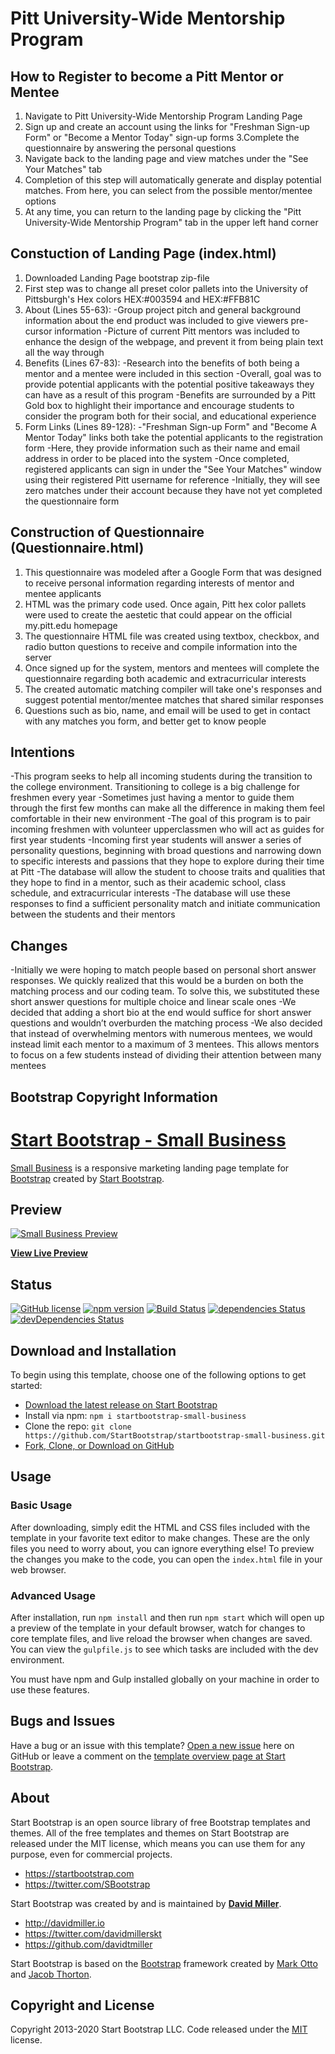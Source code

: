 # Pitt University-Wide Mentorship Program

## How to Register to become a Pitt Mentor or Mentee
1. Navigate to Pitt University-Wide Mentorship Program Landing Page
2. Sign up and create an account using the links for "Freshman Sign-up Form" or "Become a Mentor Today" sign-up forms
3.Complete the questionnaire by answering the personal questions
4. Navigate back to the landing page and view matches under the "See Your Matches" tab
5. Completion of this step will automatically generate and display potential matches. From here, you can select from the possible mentor/mentee options
6. At any time, you can return to the landing page by clicking the "Pitt University-Wide Mentorship Program" tab in the upper left hand corner

## Constuction of Landing Page (index.html)
1. Downloaded Landing Page bootstrap zip-file
2. First step was to change all preset color pallets into the University of Pittsburgh's Hex colors HEX:#003594 and HEX:#FFB81C
3. About (Lines 55-63):
    -Group project pitch and general background information about the end product was included to give viewers pre-cursor information
    -Picture of current Pitt mentors was included to enhance the design of the webpage, and prevent it from being plain text all the way through
4. Benefits (Lines 67-83):
    -Research into the benefits of both being a mentor and a mentee were included in this section
    -Overall, goal was to provide potential applicants with the potential positive takeaways they can have as a result of this program
    -Benefits are surrounded by a Pitt Gold box to highlight their importance and encourage students to consider the program both for their social, and educational experience
5. Form Links (Lines 89-128):
    -"Freshman Sign-up Form" and "Become A Mentor Today" links both take the potential applicants to the registration form
    -Here, they provide information such as their name and email address in order to be placed into the system
    -Once completed, registered applicants can sign in under the "See Your Matches" window using their registered Pitt username for reference
    -Initially, they will see zero matches under their account because they have not yet completed the questionnaire form

## Construction of Questionnaire (Questionnaire.html)
1. This questionnaire was modeled after a Google Form that was designed to receive personal information regarding interests of mentor and mentee applicants
2. HTML was the primary code used. Once again, Pitt hex color pallets were used to create the aestetic that could appear on the official my.pitt.edu homepage
3. The questionnaire HTML file was created using textbox, checkbox, and radio button questions to receive and compile information into the server
4. Once signed up for the system, mentors and mentees will complete the questionnaire regarding both academic and extracurricular interests
5. The created automatic matching compiler will take one's responses and suggest potential mentor/mentee matches that shared similar responses
6. Questions such as bio, name, and email will be used to get in contact with any matches you form, and better get to know people

## Intentions
-This program seeks to help all incoming students during the transition to the college environment. Transitioning to college is a big challenge for freshmen every year
    -Sometimes just having a mentor to guide them through the first few months can make all the difference in making them feel comfortable in their new environment
-The goal of this program is to pair incoming freshmen with volunteer upperclassmen who will act as guides for first year students
    -Incoming first year students will answer a series of personality questions, beginning with broad questions and narrowing down to specific interests and passions that they hope to explore during their time at Pitt
    -The database will allow the student to choose traits and qualities that they hope to find in a mentor, such as their academic school, class schedule, and extracurricular interests
    -The database will use these responses to find a sufficient personality match and initiate communication between the students and their mentors
    
## Changes
-Initially we were hoping to match people based on personal short answer responses. We quickly realized that this would be a burden on both the matching process and our coding team. To solve this, we substituted these short answer questions for multiple choice and linear scale ones
-We decided that adding a short bio at the end would suffice for short answer questions and wouldn’t overburden the matching process
-We also decided that instead of overwhelming mentors with numerous mentees, we would instead limit each mentor to a maximum of 3 mentees. This allows mentors to focus on a few students instead of dividing their attention between many mentees

## Bootstrap Copyright Information

# [Start Bootstrap - Small Business](https://startbootstrap.com/templates/small-business/)

[Small Business](https://startbootstrap.com/templates/small-business/) is a responsive marketing landing page template for [Bootstrap](https://getbootstrap.com/) created by [Start Bootstrap](https://startbootstrap.com/).

## Preview

[![Small Business Preview](https://startbootstrap.com/assets/img/screenshots/templates/small-business.png)](https://startbootstrap.github.io/startbootstrap-small-business/)

**[View Live Preview](https://startbootstrap.github.io/startbootstrap-small-business/)**

## Status

[![GitHub license](https://img.shields.io/badge/license-MIT-blue.svg)](https://raw.githubusercontent.com/StartBootstrap/startbootstrap-small-business/master/LICENSE)
[![npm version](https://img.shields.io/npm/v/startbootstrap-small-business.svg)](https://www.npmjs.com/package/startbootstrap-small-business)
[![Build Status](https://travis-ci.org/StartBootstrap/startbootstrap-small-business.svg?branch=master)](https://travis-ci.org/StartBootstrap/startbootstrap-small-business)
[![dependencies Status](https://david-dm.org/StartBootstrap/startbootstrap-small-business/status.svg)](https://david-dm.org/StartBootstrap/startbootstrap-small-business)
[![devDependencies Status](https://david-dm.org/StartBootstrap/startbootstrap-small-business/dev-status.svg)](https://david-dm.org/StartBootstrap/startbootstrap-small-business?type=dev)

## Download and Installation

To begin using this template, choose one of the following options to get started:

* [Download the latest release on Start Bootstrap](https://startbootstrap.com/templates/small-business/)
* Install via npm: `npm i startbootstrap-small-business`
* Clone the repo: `git clone https://github.com/StartBootstrap/startbootstrap-small-business.git`
* [Fork, Clone, or Download on GitHub](https://github.com/StartBootstrap/startbootstrap-small-business)

## Usage

### Basic Usage

After downloading, simply edit the HTML and CSS files included with the template in your favorite text editor to make changes. These are the only files you need to worry about, you can ignore everything else! To preview the changes you make to the code, you can open the `index.html` file in your web browser.

### Advanced Usage

After installation, run `npm install` and then run `npm start` which will open up a preview of the template in your default browser, watch for changes to core template files, and live reload the browser when changes are saved. You can view the `gulpfile.js` to see which tasks are included with the dev environment.

You must have npm and Gulp installed globally on your machine in order to use these features.

## Bugs and Issues

Have a bug or an issue with this template? [Open a new issue](https://github.com/StartBootstrap/startbootstrap-small-business/issues) here on GitHub or leave a comment on the [template overview page at Start Bootstrap](https://startbootstrap.com/templates/small-business/).

## About

Start Bootstrap is an open source library of free Bootstrap templates and themes. All of the free templates and themes on Start Bootstrap are released under the MIT license, which means you can use them for any purpose, even for commercial projects.

* <https://startbootstrap.com>
* <https://twitter.com/SBootstrap>

Start Bootstrap was created by and is maintained by **[David Miller](http://davidmiller.io/)**.

* <http://davidmiller.io>
* <https://twitter.com/davidmillerskt>
* <https://github.com/davidtmiller>

Start Bootstrap is based on the [Bootstrap](https://getbootstrap.com/) framework created by [Mark Otto](https://twitter.com/mdo) and [Jacob Thorton](https://twitter.com/fat).

## Copyright and License

Copyright 2013-2020 Start Bootstrap LLC. Code released under the [MIT](https://github.com/StartBootstrap/startbootstrap-small-business/blob/gh-pages/LICENSE) license.
